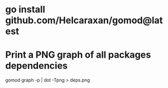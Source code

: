 # go install github.com/Helcaraxan/gomod@latest

# Print a PNG graph of all packages dependencies
gomod graph -p | dot -Tpng > deps.png

